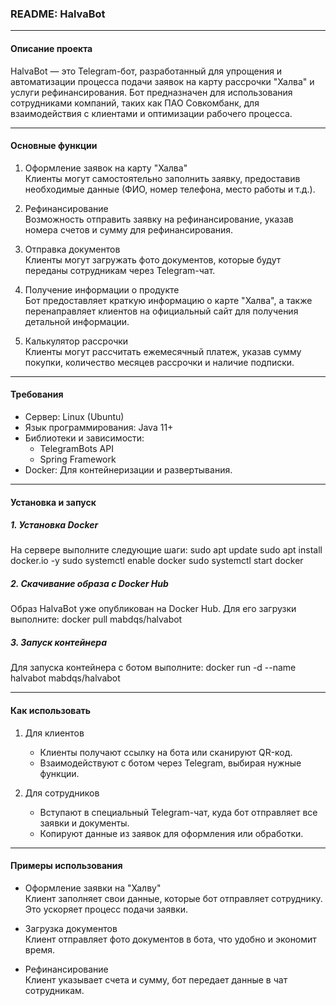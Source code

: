 ### README: HalvaBot

---

#### Описание проекта  
HalvaBot — это Telegram-бот, разработанный для упрощения и автоматизации процесса подачи заявок на карту рассрочки "Халва" и услуги рефинансирования. Бот предназначен для использования сотрудниками компаний, таких как ПАО Совкомбанк, для взаимодействия с клиентами и оптимизации рабочего процесса.  

---

#### Основные функции
1. Оформление заявок на карту "Халва"  
   Клиенты могут самостоятельно заполнить заявку, предоставив необходимые данные (ФИО, номер телефона, место работы и т.д.).  

2. Рефинансирование  
   Возможность отправить заявку на рефинансирование, указав номера счетов и сумму для рефинансирования.  

3. Отправка документов  
   Клиенты могут загружать фото документов, которые будут переданы сотрудникам через Telegram-чат.  

4. Получение информации о продукте  
   Бот предоставляет краткую информацию о карте "Халва", а также перенаправляет клиентов на официальный сайт для получения детальной информации.  

5. Калькулятор рассрочки  
   Клиенты могут рассчитать ежемесячный платеж, указав сумму покупки, количество месяцев рассрочки и наличие подписки.

---

#### Требования
- Сервер: Linux (Ubuntu)  
- Язык программирования: Java 11+  
- Библиотеки и зависимости:  
  - TelegramBots API  
  - Spring Framework  
- Docker: Для контейнеризации и развертывания.

---

#### Установка и запуск

##### 1. Установка Docker  
На сервере выполните следующие шаги:  sudo apt update
sudo apt install docker.io -y
sudo systemctl enable docker
sudo systemctl start docker

##### 2. Скачивание образа с Docker Hub  
Образ HalvaBot уже опубликован на Docker Hub. Для его загрузки выполните:  docker pull mabdqs/halvabot

##### 3. Запуск контейнера  
Для запуска контейнера с ботом выполните:  docker run -d --name halvabot mabdqs/halvabot

---

#### Как использовать

1. Для клиентов  
   - Клиенты получают ссылку на бота или сканируют QR-код.  
   - Взаимодействуют с ботом через Telegram, выбирая нужные функции.

2. Для сотрудников  
   - Вступают в специальный Telegram-чат, куда бот отправляет все заявки и документы.  
   - Копируют данные из заявок для оформления или обработки.

---

#### Примеры использования

- Оформление заявки на "Халву"  
  Клиент заполняет свои данные, которые бот отправляет сотруднику. Это ускоряет процесс подачи заявки.  

- Загрузка документов  
  Клиент отправляет фото документов в бота, что удобно и экономит время.

- Рефинансирование  
  Клиент указывает счета и сумму, бот передает данные в чат сотрудникам.
